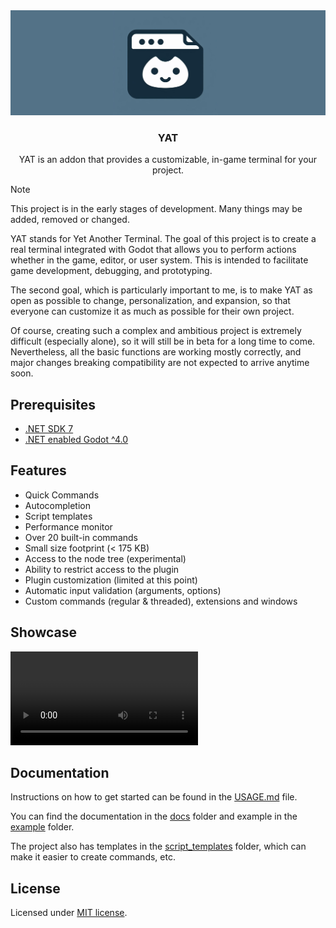 <div align="center">
	<img src="./addons/yat/docs/assets/yat_icon_baner.png" />
	<h3>YAT</h1>
	<p>YAT is an addon that provides a customizable, in-game terminal for your project.</p>
</div>

> [!NOTE]
> This project is in the early stages of development. Many things may be added, removed or changed.

YAT stands for Yet Another Terminal. The goal of this project is to create a real terminal integrated with Godot that allows you to perform actions whether in the game, editor, or user system. This is intended to facilitate game development, debugging, and prototyping.

The second goal, which is particularly important to me, is to make YAT as open as possible to change, personalization, and expansion, so that everyone can customize it as much as possible for their own project.

Of course, creating such a complex and ambitious project is extremely difficult (especially alone), so it will still be in beta for a long time to come. Nevertheless, all the basic functions are working mostly correctly, and major changes breaking compatibility are not expected to arrive anytime soon.

## Prerequisites

-   [.NET SDK 7](https://dotnet.microsoft.com/en-us/download)
-   [.NET enabled Godot ^4.0](https://godotengine.org/download/windows/)

## Features

-   Quick Commands
-   Autocompletion
-   Script templates
-   Performance monitor
-   Over 20 built-in commands
-   Small size footprint (< 175 KB)
-   Access to the node tree (experimental)
-   Ability to restrict access to the plugin
-   Plugin customization (limited at this point)
-   Automatic input validation (arguments, options)
-   Custom commands (regular & threaded), extensions and windows

## Showcase

<video src="https://github.com/MASSHUU12/godot-yat/assets/61974579/85ec5856-d9ea-4496-89e5-a9d6cbec20ce" controls title="YAT showcase video"></video>

## Documentation

Instructions on how to get started can be found in the [USAGE.md](./addons/yat/docs/USAGE.md) file.

You can find the documentation in the [docs](./addons/yat/docs/) folder
and example in the [example](./example/) folder.

The project also has templates in the [script_templates](./script_templates/) folder, which can make it easier to create commands, etc.

## License

Licensed under [MIT license](./LICENSE).
